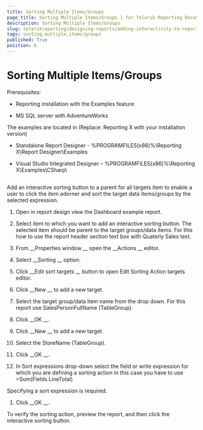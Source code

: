 ```yaml
---
title: Sorting Multiple Items/Groups
page_title: Sorting Multiple Items/Groups | for Telerik Reporting Documentation
description: Sorting Multiple Items/Groups
slug: telerikreporting/designing-reports/adding-interactivity-to-reports/actions/sorting-action/sorting-multiple-items/groups
tags: sorting,multiple,items/groups
published: True
position: 6
---
```


# Sorting Multiple Items/Groups



Prerequisites:
      


* Reporting installation with the Examples feature 
        			


* MS SQL server with AdventureWorks
        			


The examples are located in (Replace: Reporting X with your installation version)
      


* Standalone Report Designer - %PROGRAMFILES(x86)%\Reporting X\Report Designer\Examples
        			


* Visual Studio Integrated Designer – %PROGRAMFILES(x86)%\Reporting X\Examples\CSharp\
        			


## 

Add an interactive sorting button to a parent for all targets item to enable a user to click the item adorner and sort the target data items/groups by the selected expression. 
        	


1. Open in report design view the Dashboard example report.
        		


1. Select item to which you want to add an interactive sorting button. 
        		The selected item should be parent to the target groups/data items.
        		For this how to use the report header section text box with Quaterly Sales text.
        		


1. From 
__Properties window
__ open the 
__Actions
__ editor.
        		


1. Select 
__Sorting
__ option.
        		


1. Click 
__Edit sort targets
__ button to open Edit Sorting Action targets editor.
        		


1. Click 
__New
__ to add a new target.
        		


1. Select the target group/data item name from the drop down. For this report use SalesPersonFullName (TableGroup).
        		


1. Click 
__OK
__.
        		


1. Click 
__New
__ to add a new target.
        		


1. Select the StoreName (TableGroup).
        		


1. Click 
__OK
__.
        		


1. In Sort expressions drop-down select the field or write expression for which you are defining a sorting action 
        		In this case you have to use =Sum(Fields.LineTotal)
        		
Specifying a sort expression is required.


1. Click 
__OK
__.
        		


To verify the sorting action, preview the report, and then click the interactive sorting button. 
        	

